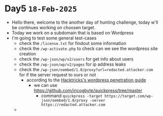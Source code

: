# Day5 `18-Feb-2025`
- Hello there, welcome to the another day of hunting challenge, today w'll be continues working on choosen target.
- Today we work on a subdomain that is based on Wordpress
- I'm going to test some general test-cases
    - check the `/license.txt` for findout some information
    - check the `/wp-activate.php` to check can we see the wordpress site creation
    - check the `/wp-json/wp/v2/users` for get info about users
    - check the `/wp-json/wp/v2/pages` for ip address leaks 
    - check the `/wp-json/oembed/1.0/proxy?url=redacted.attacker.com` for if the server request to ours or not
        - according to the [Hacktricks's wordpress penetration guide](https://book.hacktricks.wiki/en/network-services-pentesting/pentesting-web/wordpress.html#:~:text=This%20is%20the%20response%20when%20it%20doesn%27t%20work%3A)
            - we can use https://github.com/incogbyte/quickpress/tree/master
                - command `quickpress -target https://target.com/wp-json/oembed/1.0/proxy -server https://redacted.attacker.com`
    - 
